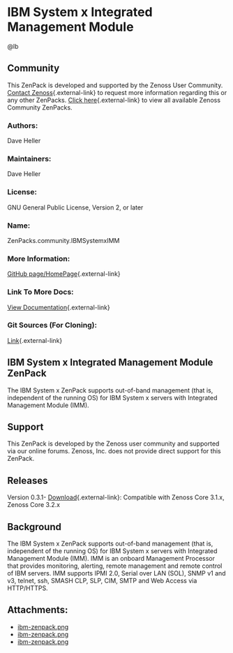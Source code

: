 # IBM System x Integrated Management Module

@lb[](img/zenpack-ibm-zenpack.png)

## Community

This ZenPack is developed and supported by the Zenoss User Community.
[Contact Zenoss](https://tryit.zenoss.com/zenpack-contact/){.external-link} to
request more information regarding this or any other ZenPacks. [Click here](https://zenoss.com/product/zenpacks?f%5B0%5D=im_field_zenpack_category:1021){.external-link} to
view all available Zenoss Community ZenPacks.

### Authors:

Dave Heller

### Maintainers:

Dave Heller

### License:

GNU General Public License, Version 2, or later

### Name:

ZenPacks.community.IBMSystemxIMM

### More Information:

[GitHub page/HomePage](http://community.zenoss.org/docs/DOC-11972){.external-link}

### Link To More Docs:

[View Documentation](http://community.zenoss.org/docs/DOC-11972){.external-link}

### Git Sources (For Cloning):

[Link](https://github.com/zenoss/ZenPacks.community.IBMSystemxIMM.git){.external-link}

## IBM System x Integrated Management Module ZenPack

The IBM System x ZenPack supports out-of-band management (that is,
independent of the running OS) for IBM System x servers with Integrated
Management Module (IMM).

## Support

This ZenPack is developed by the Zenoss user community and supported via
our online forums. Zenoss, Inc. does not provide direct support for this
ZenPack.

## Releases

Version 0.3.1- [Download](https://storage.googleapis.com/zenpacks/ZenPacks.community.IBMSystemxIMM/0.3.1/ZenPacks.community.IBMSystemxIMM-0.3.1.egg){.external-link}:   Compatible with Zenoss Core 3.1.x, Zenoss Core 3.2.x

## Background

The IBM System x ZenPack supports out-of-band management (that is,
independent of the running OS) for IBM System x servers with Integrated
Management Module (IMM). IMM is an onboard Management Processor that
provides monitoring, alerting, remote management and remote control of
IBM servers. IMM supports IPMI 2.0, Serial over LAN (SOL), SNMP v1 and
v3, telnet, ssh, SMASH CLP, SLP, CIM, SMTP and Web Access via
HTTP/HTTPS.

## Attachments:

-   [ibm-zenpack.png](img/zenpack-ibm-zenpack.png)
-   [ibm-zenpack.png](img/zenpack-ibm-zenpack.png)
-   [ibm-zenpack.png](img/zenpack-ibm-zenpack.png)

